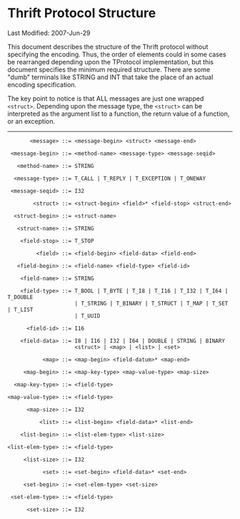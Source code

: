 Thrift Protocol Structure
====================================================================

Last Modified: 2007-Jun-29

<!--
--------------------------------------------------------------------

Licensed to the Apache Software Foundation (ASF) under one
or more contributor license agreements. See the NOTICE file
distributed with this work for additional information
regarding copyright ownership. The ASF licenses this file
to you under the Apache License, Version 2.0 (the
"License"); you may not use this file except in compliance
with the License. You may obtain a copy of the License at

  http://www.apache.org/licenses/LICENSE-2.0

Unless required by applicable law or agreed to in writing,
software distributed under the License is distributed on an
"AS IS" BASIS, WITHOUT WARRANTIES OR CONDITIONS OF ANY
KIND, either express or implied. See the License for the
specific language governing permissions and limitations
under the License.

--------------------------------------------------------------------
-->

This document describes the structure of the Thrift protocol
without specifying the encoding. Thus, the order of elements
could in some cases be rearranged depending upon the TProtocol
implementation, but this document specifies the minimum required
structure. There are some "dumb" terminals like STRING and INT
that take the place of an actual encoding specification.

The key point to notice is that ALL messages are just one wrapped
`<struct>`. Depending upon the message type, the `<struct>` can be
interpreted as the argument list to a function, the return value
of a function, or an exception.

--------------------------------------------------------------------

```
       <message> ::= <message-begin> <struct> <message-end>

 <message-begin> ::= <method-name> <message-type> <message-seqid>

   <method-name> ::= STRING

  <message-type> ::= T_CALL | T_REPLY | T_EXCEPTION | T_ONEWAY

 <message-seqid> ::= I32

        <struct> ::= <struct-begin> <field>* <field-stop> <struct-end>

  <struct-begin> ::= <struct-name>

   <struct-name> ::= STRING

    <field-stop> ::= T_STOP

         <field> ::= <field-begin> <field-data> <field-end>

   <field-begin> ::= <field-name> <field-type> <field-id>

    <field-name> ::= STRING

    <field-type> ::= T_BOOL | T_BYTE | T_I8 | T_I16 | T_I32 | T_I64 | T_DOUBLE
                     | T_STRING | T_BINARY | T_STRUCT | T_MAP | T_SET | T_LIST
                     | T_UUID

      <field-id> ::= I16

    <field-data> ::= I8 | I16 | I32 | I64 | DOUBLE | STRING | BINARY
                     <struct> | <map> | <list> | <set>

           <map> ::= <map-begin> <field-datum>* <map-end>

     <map-begin> ::= <map-key-type> <map-value-type> <map-size>

  <map-key-type> ::= <field-type>

<map-value-type> ::= <field-type>

      <map-size> ::= I32

          <list> ::= <list-begin> <field-data>* <list-end>

    <list-begin> ::= <list-elem-type> <list-size>

<list-elem-type> ::= <field-type>

     <list-size> ::= I32

           <set> ::= <set-begin> <field-data>* <set-end>

     <set-begin> ::= <set-elem-type> <set-size>

 <set-elem-type> ::= <field-type>

      <set-size> ::= I32
```
